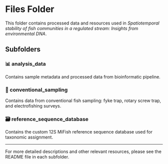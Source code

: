 # Files Folder

This folder contains processed data and resources used in *Spatiotemporal stability of fish communities in a regulated stream: Insights from environmental DNA*.

## Subfolders

### 📊 analysis_data  
Contains sample metadata and processed data from bioinformatic pipeline.

### 🎣 conventional_sampling  
Contains data from conventional fish sampling: fyke trap, rotary screw trap, and electrofishing surveys.

### 🗃 reference_sequence_database  
Contains the custom 12S MiFish reference sequence database used for taxonomic assignment.

---

For more detailed descriptions and other relevant resources, please see the README file in each subfolder.
